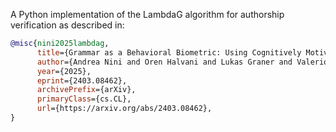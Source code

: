A Python implementation of the LambdaG algorithm for authorship verification as described in:

```bibtex
@misc{nini2025lambdag,
      title={Grammar as a Behavioral Biometric: Using Cognitively Motivated Grammar Models for Authorship Verification}, 
      author={Andrea Nini and Oren Halvani and Lukas Graner and Valerio Gherardi and Shunichi Ishihara},
      year={2025},
      eprint={2403.08462},
      archivePrefix={arXiv},
      primaryClass={cs.CL},
      url={https://arxiv.org/abs/2403.08462}, 
}
```